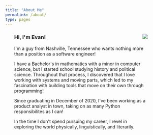 ```yaml
---
title: "About Me"
permalink: /about/
type: pages
---
```

<div style="padding-left: 2em; padding-right: 4em">
    <img src="https://evan-fannin.github.io/assets/images/profile_pic_1.jpeg" style="max-width: 50%; height: auto; float: right; margin-left: 1em; animation: intro 0.3s both; animation-delay: 0.25s;">
    <h3>Hi, I'm Evan!</h3>
    <p>I'm a guy from Nashville, Tennessee who wants nothing more than a position as a software engineer!</p>
    <p>I have a Bachelor's in mathematics with a minor in computer science, but I started school studying history and political science. Throughout that process, I discovered that I love working with systems and moving parts, which led to my fascination with building tools that move on their own through programming!</p>
    <p>Since graduating in December of 2020, I've been working as a product analyst in town, taking on as many Python responsibilites as I can!</p>
    <p>In the time I don't spend pursuing my career, I revel in exploring the world physically, linguistically, and literarily.</p>
</div>
